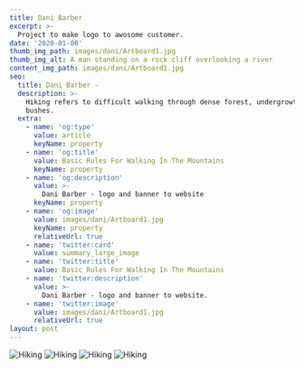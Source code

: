 ```yaml
---
title: Dani Barber 
excerpt: >-
  Project to make logo to awosome customer. 
date: '2020-01-08'
thumb_img_path: images/dani/Artboard1.jpg
thumb_img_alt: A man standing on a rock cliff overlooking a river
content_img_path: images/dani/Artboard1.jpg
seo:
  title: Dani Barber -
  description: >-
    Hiking refers to difficult walking through dense forest, undergrowth, or
    bushes.
  extra:
    - name: 'og:type'
      value: article
      keyName: property
    - name: 'og:title'
      value: Basic Rules For Walking In The Mountains
      keyName: property
    - name: 'og:description'
      value: >-
        Dani Barber - logo and banner to website
      keyName: property
    - name: 'og:image'
      value: images/dani/Artboard1.jpg
      keyName: property
      relativeUrl: true
    - name: 'twitter:card'
      value: summary_large_image
    - name: 'twitter:title'
      value: Basic Rules For Walking In The Mountains
    - name: 'twitter:description'
      value: >-
        Dani Barber - logo and banner to website.
    - name: 'twitter:image'
      value: images/dani/Artboard1.jpg
      relativeUrl: true
layout: post
---
```


![Hiking](/images/dani/Artboard1.jpg)
![Hiking](/images/dani/Artboard2.jpg)
![Hiking](/images/dani/Artboard3.jpg)
![Hiking](/images/dani/Artboard4.jpg)
